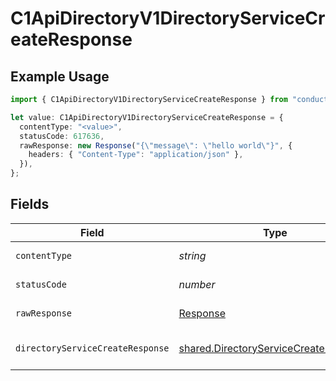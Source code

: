 # C1ApiDirectoryV1DirectoryServiceCreateResponse

## Example Usage

```typescript
import { C1ApiDirectoryV1DirectoryServiceCreateResponse } from "conductorone-sdk-typescript/sdk/models/operations";

let value: C1ApiDirectoryV1DirectoryServiceCreateResponse = {
  contentType: "<value>",
  statusCode: 617636,
  rawResponse: new Response("{\"message\": \"hello world\"}", {
    headers: { "Content-Type": "application/json" },
  }),
};
```

## Fields

| Field                                                                                                 | Type                                                                                                  | Required                                                                                              | Description                                                                                           |
| ----------------------------------------------------------------------------------------------------- | ----------------------------------------------------------------------------------------------------- | ----------------------------------------------------------------------------------------------------- | ----------------------------------------------------------------------------------------------------- |
| `contentType`                                                                                         | *string*                                                                                              | :heavy_check_mark:                                                                                    | HTTP response content type for this operation                                                         |
| `statusCode`                                                                                          | *number*                                                                                              | :heavy_check_mark:                                                                                    | HTTP response status code for this operation                                                          |
| `rawResponse`                                                                                         | [Response](https://developer.mozilla.org/en-US/docs/Web/API/Response)                                 | :heavy_check_mark:                                                                                    | Raw HTTP response; suitable for custom response parsing                                               |
| `directoryServiceCreateResponse`                                                                      | [shared.DirectoryServiceCreateResponse](../../../sdk/models/shared/directoryservicecreateresponse.md) | :heavy_minus_sign:                                                                                    | The DirectoryServiceCreateResponse message.                                                           |